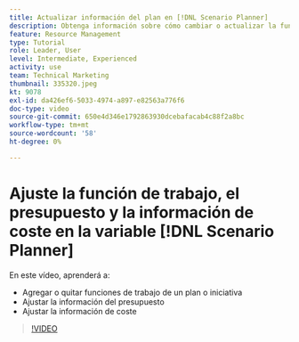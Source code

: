 ```yaml
---
title: Actualizar información del plan en [!DNL Scenario Planner]
description: Obtenga información sobre cómo cambiar o actualizar la función de trabajo, el presupuesto o la información de costes después de crear un plan o iniciativa en la variable [!DNL Scenario Planner].
feature: Resource Management
type: Tutorial
role: Leader, User
level: Intermediate, Experienced
activity: use
team: Technical Marketing
thumbnail: 335320.jpeg
kt: 9078
exl-id: da426ef6-5033-4974-a897-e82563a776f6
doc-type: video
source-git-commit: 650e4d346e1792863930dcebafacab4c88f2a8bc
workflow-type: tm+mt
source-wordcount: '58'
ht-degree: 0%

---
```


# Ajuste la función de trabajo, el presupuesto y la información de coste en la variable [!DNL Scenario Planner]

En este vídeo, aprenderá a:

* Agregar o quitar funciones de trabajo de un plan o iniciativa
* Ajustar la información del presupuesto
* Ajustar la información de coste

>[!VIDEO](https://video.tv.adobe.com/v/335320/?quality=12&learn=on)
